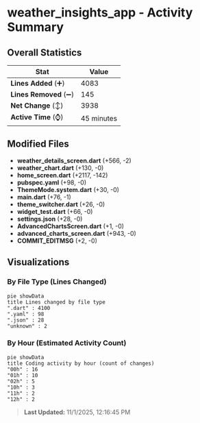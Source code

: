 # weather_insights_app - Activity Summary 

## Overall Statistics

| Stat                   | Value                                                             |
| ---------------------- | ----------------------------------------------------------------- |
| **Lines Added** (➕)   | 4083                                          |
| **Lines Removed** (➖) | 145                                        |
| **Net Change** (↕)    | 3938                |
| **Active Time** (⌚)   | 45 minutes |


## Modified Files
- **weather_details_screen.dart** (+566, -2)
- **weather_chart.dart** (+130, -0)
- **home_screen.dart** (+2117, -142)
- **pubspec.yaml** (+98, -0)
- **ThemeMode.system.dart** (+30, -0)
- **main.dart** (+76, -1)
- **theme_switcher.dart** (+26, -0)
- **widget_test.dart** (+66, -0)
- **settings.json** (+28, -0)
- **AdvancedChartsScreen.dart** (+1, -0)
- **advanced_charts_screen.dart** (+943, -0)
- **COMMIT_EDITMSG** (+2, -0)

## Visualizations

### By File Type (Lines Changed)

```mermaid
pie showData
title Lines changed by file type
".dart" : 4100
".yaml" : 98
".json" : 28
"unknown" : 2
```

### By Hour (Estimated Activity Count)

```mermaid
pie showData
title Coding activity by hour (count of changes)
"00h" : 16
"01h" : 10
"02h" : 5
"10h" : 3
"11h" : 2
"12h" : 2
```


> **Last Updated:** 11/1/2025, 12:16:45 PM